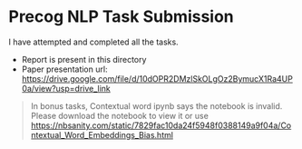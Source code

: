 # Precog NLP Task Submission

I have attempted and completed all the tasks.
- Report is present in this directory
- Paper presentation url: https://drive.google.com/file/d/10dOPR2DMzlSkOLgOz2BymucX1Ra4UP0a/view?usp=drive_link


> In bonus tasks, Contextual word ipynb says the notebook is invalid.
> Please download the notebook to view it or use https://nbsanity.com/static/7829fac10da24f5948f0388149a9f04a/Contextual_Word_Embeddings_Bias.html